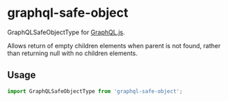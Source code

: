 # graphql-safe-object

GraphQLSafeObjectType for [GraphQL.js](https://github.com/graphql/graphql-js).

Allows return of empty children elements when parent is not found, rather than returning null with no children elements.

## Usage

```js
import GraphQLSafeObjectType from 'graphql-safe-object';
```
